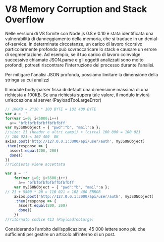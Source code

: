 # V8 Memory Corruption and Stack Overflow

Nelle versioni di V8 fornite con Node.js 0.8 e 0.10 è stata identificata una vulnerabilità di danneggiamento della memoria, che si traduce in un denial-of-service. In determinate circostanze, un carico di lavoro ricorsivo particolarmente profondo può sovraccaricare lo stack e causare un errore di segmentazione. Ad esempio, se il tuo carico di lavoro coinvolge successive chiamate JSON.parse e gli oggetti analizzati sono molto profondi, potresti riscontrare l'interruzione del processo durante l'analisi.

Per mitigare l'analisi JSON profonda, possiamo limitare la dimensione della stringa su cui analizzi

Il module body-parser fissa di default una dimensione massima di una richiesta a 100KB. Se una richiesta supera tale valore, il modulo invierà un’eccezione al server (PayloadTooLargeError)

```jsx
// 100KB = 2^10 * 100 BYTE = 102 400 BYTE
var a = ''
for(var i=0; i<5000;i++)
  a+= 'bfbfbfbfbfbffbfbfbff'
var myJSONObject = { "pwd":"b", "mail":a };
//size: 21 (header e altri campi) + (circa) 100 000 = 100 021 
// 100 021 < 102 400  OK
axios.post('http://127.0.0.1:3000/api/user/auth', myJSONObject)
.then(response => {
  assert.equal(200, 200)
  done()
})
//richiesta viene accettata

var a = ''
    for(var i=0; i<5500;i++)
      a+= 'bfbfbfbfbfbffbfbfbff'
    var myJSONObject = { "pwd":"b", "mail":a };
// 21 + 5500 * 20 = 110 021 > 102 400 ERROR
    axios.post('http://127.0.0.1:3000/api/user/auth', myJSONObject)
    .then(response => {
      assert.equal(200, 200)
      done()
    })
//ritornato codice 413 (PayloadTooLarge)
```

Considerando l’ambito dell’applicazione, 45 000 lettere sono più che sufficienti per gestire un articolo all’interno di un post.